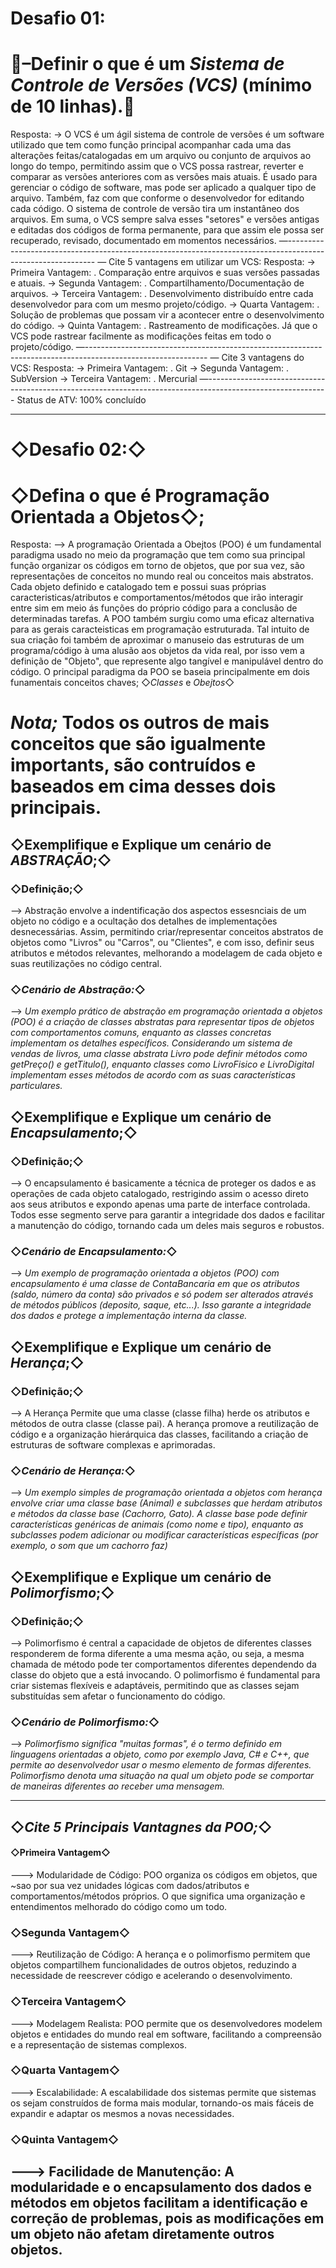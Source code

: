 # Desafio 01: 
# 📃–Definir o que é um *Sistema de Controle de Versões (VCS)* (mínimo de 10 linhas).📝
Resposta:
 → O VCS é um ágil sistema de controle de versões é um software utilizado que tem como função principal acompanhar cada uma das alterações feitas/catalogadas em um arquivo ou conjunto de arquivos ao longo do tempo, permitindo assim que o VCS possa rastrear, reverter e comparar as versões anteriores com as versões mais atuais. É usado para gerenciar o código de software, mas pode ser aplicado a qualquer tipo de arquivo.
Também, faz com que conforme o desenvolvedor for editando cada código.
O sistema de controle de versão tira um instantâneo dos arquivos. Em suma, o VCS sempre salva esses "setores" e versões antigas e editadas dos códigos de forma permanente, para que assim ele possa ser recuperado, revisado, documentado em momentos necessários.
—------------------------------------------------------------------------------------------------------------
— Cite 5 vantagens em utilizar um VCS:
Resposta:
→ Primeira Vantagem:
. Comparação entre arquivos e suas versões passadas e atuais. 
→ Segunda Vantagem:
. Compartilhamento/Documentação de arquivos. 
→ Terceira Vantagem:
. Desenvolvimento distribuído entre cada desenvolvedor para com um mesmo projeto/código.
→ Quarta Vantagem:
. Solução de problemas que possam vir a acontecer entre o desenvolvimento do código.
→ Quinta Vantagem:
. Rastreamento de modificações. Já que o VCS pode rastrear facilmente as modificações feitas em todo o projeto/código.
—------------------------------------------------------------------------------------------------------------
— Cite 3 vantagens do VCS:
Resposta:
→ Primeira Vantagem:
. Git
→ Segunda Vantagem:
. SubVersion
→ Terceira Vantagem:
. Mercurial
—------------------------------------------------------------------------------------------------------------
Status de ATV: 100% concluído

---------------------------------------------------------------------------------------------------------------
# ◇Desafio 02:◇
# ◇Defina o que é Programação Orientada a Objetos◇;
Resposta:
--> A programação Orientada a Obejtos (POO) é um fundamental paradigma usado no meio da programação que tem como sua principal função organizar os códigos em torno de objetos, que por sua vez, são representações de conceitos no mundo real ou conceitos mais abstratos. Cada objeto definido e catalogado tem e possui suas próprias caracteristicas/atributos e comportamentos/métodos que irão interagir entre sim em meio ás funções do próprio código para a conclusão de determinadas tarefas. A POO também surgiu como uma eficaz alternativa para as gerais caracteisticas em programação estruturada. Tal intuito de sua criação foi também de aproximar o manuseio das estruturas de um programa/código à uma alusão aos objetos da vida real, por isso vem a definição de "Objeto", que represente algo tangível e manipulável dentro do código. O principal paradigma da POO se baseia principalmente em dois funamentais conceitos chaves; ◇*Classes* e *Obejtos*◇
# *Nota;* Todos os outros de mais conceitos que são igualmente importants, são contruídos e baseados em cima desses dois principais.

## ◇Exemplifique e Explique um cenário de *ABSTRAÇÃO*;◇
### ◇Definição;◇
--> Abstração envolve a indentificação dos aspectos essesnciais de um objeto no código e a ocultação dos detalhes de implementações desnecessárias. Assim, permitindo criar/representar conceitos abstratos de objetos como "Livros" ou "Carros", ou "Clientes", e com isso, definir seus atributos e métodos relevantes, melhorando a modelagem de cada objeto e suas reutilizações no código central. 
### ◇*Cenário de Abstração:*◇
--> *Um exemplo prático de abstração em programação orientada a objetos (POO) é a criação de classes abstratas para representar tipos de objetos com comportamentos comuns, enquanto as classes concretas implementam os detalhes específicos. Considerando um sistema de vendas de livros, uma classe abstrata Livro pode definir métodos como getPreço() e getTitulo(), enquanto classes como LivroFisico e LivroDigital implementam esses métodos de acordo com as suas características particulares.*

## ◇Exemplifique e Explique um cenário de *Encapsulamento*;◇
### ◇Definição;◇
--> O encapsulamento é basicamente a técnica de proteger os dados e as operações de cada objeto catalogado, restrigindo assim o acesso direto aos seus atributos e expondo apenas uma parte de interface controlada. Todos esse segmento serve para garantir a integridade dos dados e facilitar a manutenção do código, tornando cada um deles mais seguros e robustos. 


### ◇*Cenário de Encapsulamento:*◇
--> *Um exemplo de programação orientada a objetos (POO) com encapsulamento é uma classe de ContaBancaria em que os atributos (saldo, número da conta) são privados e só podem ser alterados através de métodos públicos (deposito, saque, etc...). Isso garante a integridade dos dados e protege a implementação interna da classe.*

## ◇Exemplifique e Explique um cenário de *Herança*;◇
### ◇Definição;◇
--> A Herança Permite que uma classe (classe filha) herde os atributos e métodos de outra classe (classe pai). A herança promove a reutilização de código e a organização hierárquica das classes, facilitando a criação de estruturas de software complexas e aprimoradas. 

### ◇*Cenário de Herança:*◇
--> *Um exemplo simples de programação orientada a objetos com herança envolve criar uma classe base (Animal) e subclasses que herdam atributos e métodos da classe base (Cachorro, Gato). A classe base pode definir características genéricas de animais (como nome e tipo), enquanto as subclasses podem adicionar ou modificar características específicas (por exemplo, o som que um cachorro faz)*

## ◇Exemplifique e Explique um cenário de *Polimorfismo*;◇
### ◇Definição;◇
--> Polimorfismo é central a capacidade de objetos de diferentes classes responderem de forma diferente a uma mesma ação, ou seja, a mesma chamada de método pode ter comportamentos diferentes dependendo da classe do objeto que a está invocando. O polimorfismo é fundamental para criar sistemas flexíveis e adaptáveis, permitindo que as classes sejam substituídas sem afetar o funcionamento do código. 

### ◇*Cenário de Polimorfismo:*◇
--> *Polimorfismo significa "muitas formas", é o termo definido em linguagens orientadas a objeto, como por exemplo Java, C# e C++, que permite ao desenvolvedor usar o mesmo elemento de formas diferentes. Polimorfismo denota uma situação na qual um objeto pode se comportar de maneiras diferentes ao receber uma mensagem.*

---------------------------------------------------------------------------------------------------------------
## ◇*Cite 5 Principais Vantagnes da POO;*◇
#### ◇Primeira Vantagem◇
---> Modularidade de Código:
POO organiza os códigos em objetos, que ~sao por sua vez unidades lógicas com dados/atributos e comportamentos/métodos próprios. O que significa uma organização e entendimentos melhorado do código como um todo.

### ◇Segunda Vantagem◇
---> Reutilização de Código:
A herança e o polimorfismo permitem que objetos compartilhem funcionalidades de outros objetos, reduzindo a necessidade de reescrever código e acelerando o desenvolvimento. 

### ◇Terceira Vantagem◇
---> Modelagem Realista:
POO permite que os desenvolvedores modelem objetos e entidades do mundo real em software, facilitando a compreensão e a representação de sistemas complexos. 

### ◇Quarta Vantagem◇
---> Escalabilidade:
 A escalabilidade dos sistemas permite que sistemas os sejam construídos de forma mais modular, tornando-os mais fáceis de expandir e adaptar os mesmos a novas necessidades. 

 ### ◇Quinta Vantagem◇
 ---> Facilidade de Manutenção:
 A modularidade e o encapsulamento dos dados e métodos em objetos facilitam a identificação e correção de problemas, pois as modificações em um objeto não afetam diretamente outros objetos. 
 -------------------------------------------------------------------------------------------------------------
